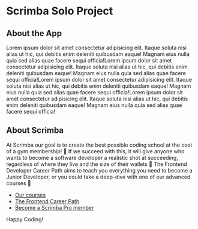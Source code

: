 # Scrimba Solo Project

## About the App

Lorem ipsum dolor sit amet consectetur adipisicing elit. Itaque soluta nisi alias ut hic, qui debitis enim deleniti quibusdam eaque! Magnam eius nulla quia sed alias quae facere sequi officia!Lorem ipsum dolor sit amet consectetur adipisicing elit. Itaque soluta nisi alias ut hic, qui debitis enim deleniti quibusdam eaque! Magnam eius nulla quia sed alias quae facere sequi officia!Lorem ipsum dolor sit amet consectetur adipisicing elit. Itaque soluta nisi alias ut hic, qui debitis enim deleniti quibusdam eaque! Magnam eius nulla quia sed alias quae facere sequi officia!Lorem ipsum dolor sit amet consectetur adipisicing elit. Itaque soluta nisi alias ut hic, qui debitis enim deleniti quibusdam eaque! Magnam eius nulla quia sed alias quae facere sequi officia!

## About Scrimba

At Scrimba our goal is to create the best possible coding school at the cost of a gym membership! 💜
If we succeed with this, it will give anyone who wants to become a software developer a realistic shot at succeeding, regardless of where they live and the size of their wallets 🎉
The Frontend Developer Career Path aims to teach you everything you need to become a Junior Developer, or you could take a deep-dive with one of our advanced courses 🚀

- [Our courses](https://scrimba.com/allcourses)
- [The Frontend Career Path](https://scrimba.com/learn/frontend)
- [Become a Scrimba Pro member](https://scrimba.com/pricing)

Happy Coding!
